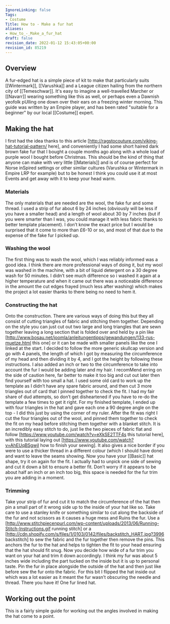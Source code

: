 ```yaml
---
IgnoreLinking: false
Tags:
- Costume
Title: How to - Make a fur hat
aliases:
- How_to_-_Make_a_fur_hat
draft: false
revision_date: 2022-01-12 15:43:05+00:00
revision_id: 85219
---
```


## Overview
A fur-edged hat is a simple piece of kit to make that particularly suits [[Wintermark]], [[Varushka]] and a League citizen hailing from the northern city of [[Temeschwar]]. It's easy to imagine a well-travelled Marcher or [[Navarr]] wearing something like this as well, or perhaps even a Dawnish yeofolk pUlling one down over their ears on a freezing winter morning.
This guide was written by an Empire player, and has been rated "suitable for a beginner" by our local [[Costume]] expert.
## Making the hat
I first had the idea thanks to this article [http://ragstocouture.com/viking-hat-tutorial-pattern/ here], and conveniently I  had some short haired dark brown fake fur that I bought a couple months ago along with a whole load of purple wool I bought before Christmas. This should be the kind of thing that anyone can make with very little [[Materials]] and is of course perfect for Norse inSpired settings or other similar cultures (Varushka or Wintermark in Empire LRP for example) but to be honest I think you could use it at most Events and get away with it to keep your head warm.
### Materials
The only materials that are needed are the wool, the fake fur and some thread. I used a strip of fur about 6 by 24 inches (obviously will be less if you have a smaller head) and a length of wool about 30 by 7 inches (but if you were smarter than I was, you could manage it with less fabric thanks to better template placement). I don’t know the exact price but I would be surprised that it come to more than £6-10 or so, and most of that due to the expense of the fake fur I picked up.
### Washing the wool
The first thing was to wash the wool, which I was reliably informed was a good idea. I think there are more professional ways of doing it, but my wool was washed in the machine, with a bit of liquid detergent on a 30 degree wash for 50 minutes. I didn’t see much difference so i washed it again at a higher temperature and when it came out there was a noticeable difference in the amount the cut edges frayed (much less after washing) which makes the project a lot easier thanks to there being no need to hem it.
### Constructing the hat
Onto the construction. There are various ways of doing this but they all consist of cutting triangles of fabric and stitching them together. Depending on the style you can just cut out two large and long triangles that are sewn together leaving a long section that is folded over and held by a pin like [http://www.bosau.net/joomla/anleitungentipps/gewandungen/133-rus-muetze.html this one] or it can be made with smaller panels like the one I linked at the start. 
I decided to follow the more generic skullcap version and go with 4 panels, the length of which I got by measuring the circumference of my head and then dividing it by 4, and I got the height by following these instructions. I also added an inch or two to the circumference to take into account the fur I would be adding later and my hair. I recomMend erring on the side of caution here, far better to make it too big and cut out later then find yourself with too small a hat.
I used some old card to work up the template as I didn’t have any spare fabric around, and then cut 3 more triangles out of card that I pinned together to check the fit. I had my fair share of dud attempts, so don’t get disheartened if you have to re-do the template a few times to get it right. 
For my finished template, I ended up with four triangles in the hat and gave each one a 90 degree angle on the top - I did this just by using the corner of my ruler.
After the fit was right I cut the four triangles out of the wool, and pinned them together to check the fit on my head before stitching them together with a blanket stitch. It is an incredibly easy stitch to do, just lie the two pieces of fabric flat and follow [https://www.youtube.com/watch?v=eXkSE2TTF4s this tutorial here], with this tutorial laying out [https://www.youtube.com/watch?v=AhEUqBSgwjI how to finish your sewing]. It also gives a nice border if you were to use a thicker thread in a different colour (which I should have done) and want to leave the seams showing.
Now you have your [[Basic]] hat shape, try it on again for the fit. I actually had to unpick one side of sewing and cut it down a bit to ensure a better fit. Don’t worry if it appears to be about half an inch or an inch too big, this space is needed for the fur trim you are adding in a moment.
### Trimming
Take your strip of fur and cut it to match the circumference of the hat then pin a small part of it wrong side up to the inside of your hat like so. Take care to use a stanley knife or something similar to cut along the backside of the fur and not scissors as it causes a huge mess and Ruins the fur.
Use a [http://www.stitchpiecenpurl.com/wp-content/uploads/2013/06/Running-Stitch-Instructions.gif running stitch] or a [http://cdn.shopify.com/s/files/1/0103/0142/files/backstitch_HART.jpg?3996 backstitch] to sew the fabric and the fur together then remove the pins. This anchors the fur to the hat and helps to tighten the fit to your head ensuring that the hat should fit snug.
Now you decide how wide of a fur trim you want on your hat and trim it down accordingly. I think my fur was about 5 inches wide including the part tucked on the inside but it is up to personal taste.
Pin the fur in place alongside the outside of the hat and then just like before sew the fur onto the fabric. For this bit I flipped the hat inside out which was a lot easier as it meant the fur wasn’t obscuring the needle and thread.
There you have it! One fur lined hat.
## Working out the point
This is a fairly simple guide for working out the angles involved in making the hat come to a point.